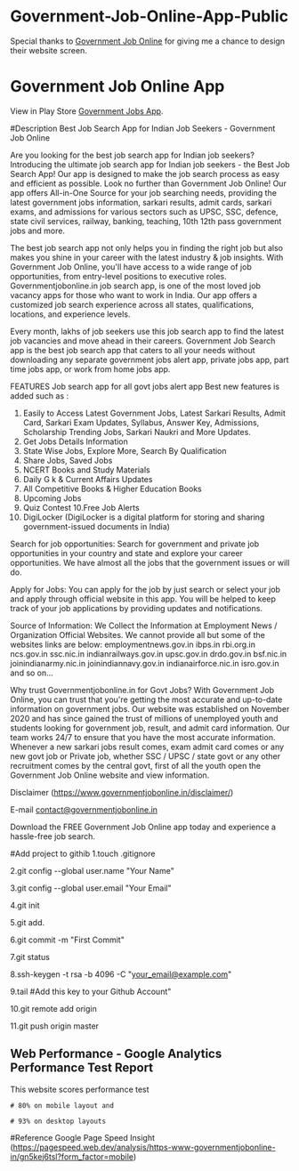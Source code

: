 # Government-Job-Online-App-Public
Special thanks to [Government Job Online](https://www.governmentjobonline.in) for giving me a chance to design their website screen.

# Government Job Online App
View in Play Store [Government Jobs App](https://play.google.com/store/apps/details?id=com.governmentjobonline).

#Description 
Best Job Search App for Indian Job Seekers - Government Job Online

Are you looking for the best job search app for Indian job seekers? Introducing the ultimate job search app for Indian job seekers - the Best Job Search App! Our app is designed to make the job search process as easy and efficient as possible. Look no further than Government Job Online! Our app offers All-in-One Source for your job searching needs, providing the latest government jobs information, sarkari results, admit cards, sarkari exams, and admissions for various sectors such as UPSC, SSC, defence, state civil services, railway, banking, teaching, 10th 12th pass government jobs and more.

The best job search app not only helps you in finding the right job but also makes you shine in your career with the latest industry & job insights.
With Government Job Online, you'll have access to a wide range of job opportunities, from entry-level positions to executive roles. 
Governmentjobonline.in job search app, is one of the most loved job vacancy apps for those who want to work in India. Our app offers a customized job search experience across all states, qualifications, locations, and experience levels.

Every month, lakhs of job seekers use this job search app to find the latest job vacancies and move ahead in their careers. Government Job Search app is the best job search app that caters to all your needs without downloading any separate government jobs alert app, private jobs app, part time jobs app, or work from home jobs app.

FEATURES
Job search app for all govt jobs alert app
Best new features is added such as :
1. Easily to Access Latest Government Jobs, Latest Sarkari Results, Admit Card, Sarkari Exam Updates, Syllabus, Answer Key, Admissions, Scholarship Trending Jobs, Sarkari Naukri and More Updates.
2. Get Jobs Details Information
3. State Wise Jobs, Explore More, Search By Qualification 
4. Share Jobs, Saved Jobs
5. NCERT Books and Study Materials
6. Daily G k & Current Affairs Updates
7. All Competitive Books & Higher Education Books
8. Upcoming Jobs
9. Quiz Contest
10.Free Job Alerts
11. DigiLocker (DigiLocker is a digital platform for storing and sharing government-issued documents in India)

Search for job opportunities: Search for government and private job opportunities in your country and state and explore your career opportunities. We have almost all the jobs that the government issues or will do.

Apply for Jobs: You can apply for the job by just search or select your job and apply through official website in this app. You will be helped to keep track of your job applications by providing updates and notifications.

Source of Information:
We Collect the Information at Employment News / Organization Official Websites. We cannot provide all but some of the websites links are below:
employmentnews.gov.in
ibps.in
rbi.org.in
ncs.gov.in
ssc.nic.in
indianrailways.gov.in
upsc.gov.in
drdo.gov.in
bsf.nic.in
joinindianarmy.nic.in
joinindiannavy.gov.in
indianairforce.nic.in
isro.gov.in
and so on...

Why trust Governmentjobonline.in for Govt Jobs?
With Government Job Online, you can trust that you're getting the most accurate and up-to-date information on government jobs. Our website was established on November 2020 and has since gained the trust of millions of unemployed youth and students looking for government job, result, and admit card information. Our team works 24/7 to ensure that you have the most accurate information.
Whenever a new sarkari jobs result comes, exam admit card comes or any new govt job or Private job, whether SSC / UPSC / state govt or any other recruitment comes by the central govt, first of all the youth open the Government Job Online website and view information.

Disclaimer
(https://www.governmentjobonline.in/disclaimer/)

E-mail
 contact@governmentjobonline.in

Download the FREE Government Job Online app today and experience a hassle-free job search.

#Add project to githib
1.touch .gitignore

2.git config --global user.name "Your Name"

3.git config --global user.email "Your Email"

4.git init

5.git add. 

6.git commit -m "First Commit"

7.git status

8.ssh-keygen -t rsa -b 4096 -C "your_email@example.com"

9.tail <path to id_rsa.pub> #Add this key to your Github Account"
 
10.git remote add origin <ssh url.git>
 
11.git push origin master

## Web Performance - Google Analytics Performance Test Report

This website scores performance test

    # 80% on mobile layout and 

    # 93% on desktop layouts
    
 #Reference
 Google Page Speed Insight (https://pagespeed.web.dev/analysis/https-www-governmentjobonline-in/gn5kej6tsl?form_factor=mobile)
